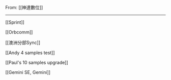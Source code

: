 From: [[神達數位]]

---

[[Sprint]]

[[Orbcomm]]

[[澳洲分部Sync]]

[[Andy 4 samples test]]

[[Paul's 10 samples upgrade]]

[[Gemini SE, Gemini]]
